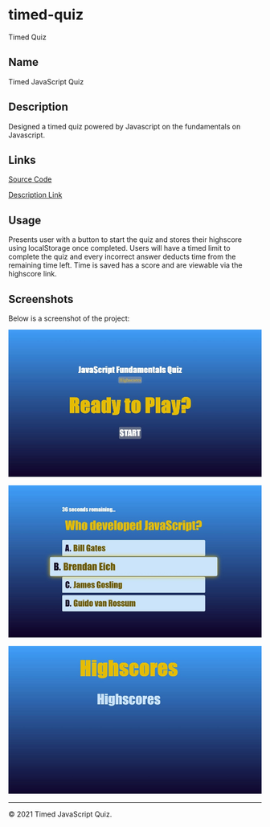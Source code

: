 # timed-quiz
Timed Quiz

## Name
Timed JavaScript Quiz


## Description
Designed a timed quiz powered by Javascript on the fundamentals on Javascript.


## Links
[Source Code](https://github.com/asantercureton/timed-quiz)


[Description Link](https://asantercureton.github.io/timed-quiz/)


## Usage
Presents user with a button to start the quiz and stores their highscore using localStorage once completed. Users will have a timed limit to complete the quiz and every incorrect answer deducts time from the remaining time left. Time is saved has a score and are viewable via the highscore link.


## Screenshots
Below is a screenshot of the project:

![Image of html](./images/code-quiz-start2.jpg)

![Image of html](./images/quiz-display2.jpg)

![Image of html](./images/highscores-display.jpg)

---
© 2021 Timed JavaScript Quiz.